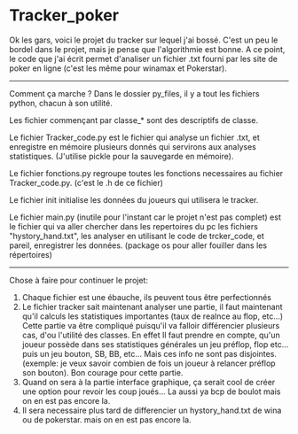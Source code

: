 # Tracker_poker

Ok les gars, voici le projet du tracker sur lequel j'ai bossé. C'est un peu le bordel dans le projet, mais je pense que l'algorithmie est bonne. 
A ce point, le code que j'ai écrit permet d'analiser un fichier .txt fourni par les site de poker en ligne (c'est les même pour winamax et Pokerstar). 

---------------------------------------------------------------------------------------------
Comment ça marche ? 
Dans le dossier py_files, il y a tout les fichiers python, chacun à son utilité.

Les fichier commençant par classe_* sont des descriptifs de classe. 

Le fichier Tracker_code.py est le fichier qui analyse un fichier .txt, et enregistre en mémoire plusieurs donnés qui servirons aux analyses statistiques. (J'utilise pickle pour la sauvegarde en mémoire).

Le fichier fonctions.py regroupe toutes les fonctions necessaires au fichier Tracker_code.py. (c'est le .h de ce fichier)

Le fichier init initialise les données du joueurs qui utilisera le tracker. 

Le fichier main.py (inutile pour l'instant car le projet n'est pas complet) est le fichier qui va aller chercher dans les repertoires du pc les fichiers "hystory_hand.txt", les analyser en utilisant le code de trcker_code, et pareil, enregistrer les données. (package os pour aller fouiller dans les répertoires) 

---------------------------------------------------------------------------------------------
Chose à faire pour continuer le projet:

1) Chaque fichier est une ébauche, ils peuvent tous être perfectionnés
2) Le fichier tracker sait maintenant analyser une partie, il faut maintenant qu'il calculs les statistiques importantes (taux 
de realnce au flop, etc...)
Cette partie va être compliqué puisqu'il va falloir différencier plusieurs cas, d'ou l'utilité des classes. En effet Il faut prendre en compte, qu'un joueur possède dans ses statistiques générales un jeu préflop, flop etc... puis un jeu bouton, SB, BB, etc... Mais ces info ne sont pas disjointes. (exemple: je veux savoir combien de fois un joueur à relancer préflop son bouton).
Bon courage pour cette partie.
3) Quand on sera à la partie interface graphique, ça serait cool de créer une option pour revoir les coup joués... La aussi ya bcp de boulot mais on en est pas encore la.
4) Il sera necessaire plus tard de differencier un hystory_hand.txt de wina ou de pokerstar. mais on en est pas encore la. 









